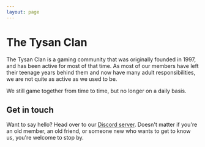 ```yaml
---
layout: page
---
```


# The Tysan Clan

The Tysan Clan is a gaming community that was originally founded in 1997, and has been active for most of that time. 
As most of our members have left their teenage years behind them and now have many adult responsibilities, we are not
quite as active as we used to be.

We still game together from time to time, but no longer on a daily basis.

## Get in touch

Want to say hello? Head over to our [Discord server](https://discord.gg/wMyAfp7). Doesn't matter if you're an old member, an old friend, or 
someone new who wants to get to know us, you're welcome to stop by.